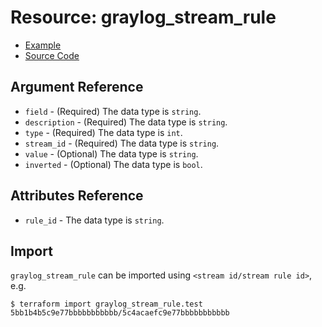 # Resource: graylog_stream_rule

* [Example](https://github.com/terraform-provider-graylog/terraform-provider-graylog/blob/master/examples/v0.12/stream_rule.tf)
* [Source Code](https://github.com/terraform-provider-graylog/terraform-provider-graylog/blob/master/graylog/resource/stream/rule/resource.go)

## Argument Reference

* `field` - (Required) The data type is `string`.
* `description` - (Required) The data type is `string`.
* `type` - (Required) The data type is `int`.
* `stream_id` - (Required) The data type is `string`.
* `value` - (Optional) The data type is `string`.
* `inverted` - (Optional) The data type is `bool`.

## Attributes Reference

* `rule_id` - The data type is `string`.

## Import

`graylog_stream_rule` can be imported using `<stream id/stream rule id>`, e.g.

```console
$ terraform import graylog_stream_rule.test 5bb1b4b5c9e77bbbbbbbbbbb/5c4acaefc9e77bbbbbbbbbbb
```
